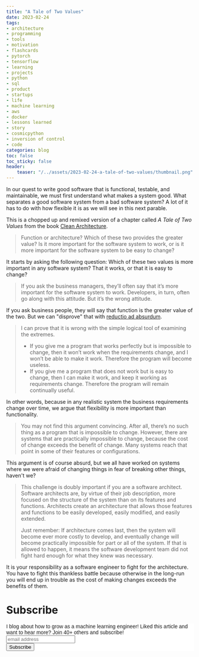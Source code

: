 ```yaml
---
title: "A Tale of Two Values"
date: 2023-02-24
tags:
- architecture
- programming
- tools
- motivation
- flashcards
- pytorch
- tensorflow
- learning
- projects
- python
- sql
- product
- startups
- life
- machine learning
- aws 
- docker
- lessons learned
- story
- cosmicpython
- inversion of control
- code
categories: blog
toc: false
toc_sticky: false
header:
    teaser: "/../assets/2023-02-24-a-tale-of-two-values/thumbnail.png"
---
```


In our quest to write good software that is functional, testable, and maintainable, we must first understand what makes a system good. What separates a good software system from a bad software system? A lot of it has to do with how flexible it is as we will see in this next parable. 

This is a chopped up and remixed version of a chapter called *A Tale of Two Values* from the book [Clean Architecture](https://en.wikipedia.org/wiki/Hexagonal_architecture_(software)).


> Function or architecture? Which of these two provides the greater value? Is it more important for the software system to work, or is it more important for the software system to be easy to change?

It starts by asking the following question: Which of these two values is more important in any software system? That it works, or that it is easy to change?

> If you ask the business managers, they’ll often say that it’s more important for the software system to work. Developers, in turn, often go along with this attitude. But it’s the wrong attitude. 

If you ask business people, they will say that function is the greater value of the two. But we can "disprove" that with [reductio ad absurdum](https://en.wikipedia.org/wiki/Reductio_ad_absurdum).

> I can prove that it is wrong with the simple logical tool of examining the extremes.
> - If you give me a program that works perfectly but is impossible to change, then it won’t work when the requirements change, and I won’t be able to make it work. Therefore the program will become useless.
> - If you give me a program that does not work but is easy to change, then I can make it work, and keep it working as requirements change. Therefore the program will remain continually useful.

In other words, because in any realistic system the business requirements change over time, we argue that flexibility is more important than functionality. 

> You may not find this argument convincing. After all, there’s no such thing as a program that is impossible to change. However, there are systems that are practically impossible to change, because the cost of change exceeds the benefit of change. Many systems reach that point in some of their features or configurations.

This argument is of course absurd, but we all have worked on systems where we were afraid of changing things in fear of breaking other things, haven't we? 

> This challenge is doubly important if you are a software architect. Software architects are, by virtue of their job description, more focused on the structure of the system than on its features and functions. Architects create an architecture that allows those features and functions to be easily developed, easily modified, and easily extended.
> 
> Just remember: If architecture comes last, then the system will become ever more costly to develop, and eventually change will become practically impossible for part or all of the system. If that is allowed to happen, it means the software development team did not fight hard enough for what they knew was necessary.

It is your responsibility as a software engineer to fight for the architecture. You have to fight this thankless battle because otherwise in the long-run you will end up in trouble as the cost of making changes exceeds the benefits of them.


# Subscribe
<!-- Begin Mailchimp Signup Form -->
<link href="//cdn-images.mailchimp.com/embedcode/horizontal-slim-10_7.css" rel="stylesheet" type="text/css">
<style type="text/css">
#mc_embed_signup{background:#fff; clear:left; font:14px Helvetica,Arial,sans-serif; width:100%;}
/* Add your own Mailchimp form style overrides in your site stylesheet or in this style block.
    We recommend moving this block and the preceding CSS link to the HEAD of your HTML file. */
</style>
<div id="mc_embed_signup">
<form action="https://gmail.us3.list-manage.com/subscribe/post?u=92fe86c389878585bc87837e8&amp;id=50543deff9" method="post" id="mc-embedded-subscribe-form" name="mc-embedded-subscribe-form" class="validate" target="_blank" novalidate>
    <div id="mc_embed_signup_scroll">
<label for="mce-EMAIL">I blog about how to grow as a machine learning engineer! Liked this article and want to hear more? Join 40+ others and subscribe!</label>
<input type="email" value="" name="EMAIL" class="email" id="mce-EMAIL" placeholder="email address" required>
    <!-- real people should not fill this in and expect good things - do not remove this or risk form bot signups-->
    <div style="position: absolute; left: -5000px;" aria-hidden="true"><input type="text" name="b_92fe86c389878585bc87837e8_50543deff9" tabindex="-1" value=""></div>
    <div class="clear"><input type="submit" value="Subscribe" name="subscribe" id="mc-embedded-subscribe" class="button"></div>
    </div>
</form>
</div>
<!--End mc_embed_signup-->
    